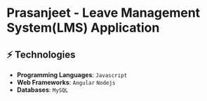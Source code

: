 # Prasanjeet - Leave Management System(LMS) Application


## ⚡ Technologies

* **Programming Languages**: `Javascript` 
* **Web Frameworks**: `Angular` `Nodejs`
* **Databases**: `MySQL` 

